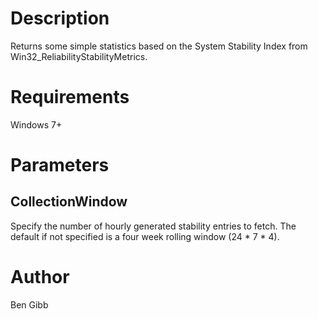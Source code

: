 # Description

Returns some simple statistics based on the System Stability Index from Win32_ReliabilityStabilityMetrics.

# Requirements

Windows 7+

# Parameters

## CollectionWindow

Specify the number of hourly generated stability entries to fetch.
The default if not specified is a four week rolling window (24 * 7 * 4).

# Author
Ben Gibb